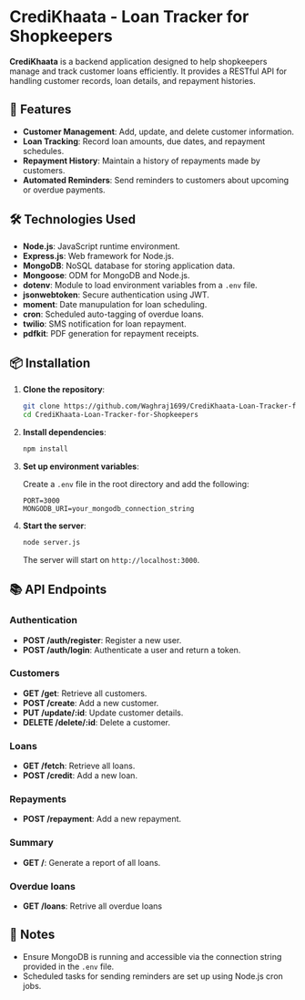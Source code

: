 # CrediKhaata - Loan Tracker for Shopkeepers

**CrediKhaata** is a backend application designed to help shopkeepers manage and track customer loans efficiently. It provides a RESTful API for handling customer records, loan details, and repayment histories.

## 🚀 Features

- **Customer Management**: Add, update, and delete customer information.
- **Loan Tracking**: Record loan amounts, due dates, and repayment schedules.
- **Repayment History**: Maintain a history of repayments made by customers.
- **Automated Reminders**: Send reminders to customers about upcoming or overdue payments.

## 🛠️ Technologies Used

- **Node.js**: JavaScript runtime environment.
- **Express.js**: Web framework for Node.js.
- **MongoDB**: NoSQL database for storing application data.
- **Mongoose**: ODM for MongoDB and Node.js.
- **dotenv**: Module to load environment variables from a `.env` file.
- **jsonwebtoken**: Secure authentication using JWT.
- **moment**: Date manupulation for loan scheduling.
- **cron**: Scheduled auto-tagging of overdue loans.
- **twilio**: SMS notification for loan repayment.
- **pdfkit**: PDF generation for repayment receipts. 

## 📦 Installation

1. **Clone the repository**:

   ```bash
   git clone https://github.com/Waghraj1699/CrediKhaata-Loan-Tracker-for-Shopkeepers.git
   cd CrediKhaata-Loan-Tracker-for-Shopkeepers
   ```

2. **Install dependencies**:

   ```bash
   npm install
   ```

3. **Set up environment variables**:

   Create a `.env` file in the root directory and add the following:

   ```env
   PORT=3000
   MONGODB_URI=your_mongodb_connection_string
   ```

4. **Start the server**:

   ```bash
   node server.js
   ```

   The server will start on `http://localhost:3000`.

## 📚 API Endpoints

### Authentication
- **POST /auth/register**: Register a new user.
- **POST /auth/login**: Authenticate a user and return a token.

### Customers

- **GET /get**: Retrieve all customers.
- **POST /create**: Add a new customer.
- **PUT /update/:id**: Update customer details.
- **DELETE /delete/:id**: Delete a customer.

### Loans

- **GET /fetch**: Retrieve all loans.
- **POST /credit**: Add a new loan.

### Repayments

- **POST /repayment**: Add a new repayment.

### Summary

- **GET /**: Generate a report of all loans.

### Overdue loans 

- **GET /loans**: Retrive all overdue loans
  
## 📌 Notes

- Ensure MongoDB is running and accessible via the connection string provided in the `.env` file.
- Scheduled tasks for sending reminders are set up using Node.js cron jobs.

